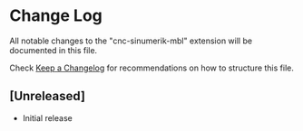 # Change Log

All notable changes to the "cnc-sinumerik-mbl" extension will be documented in this file.

Check [Keep a Changelog](http://keepachangelog.com/) for recommendations on how to structure this file.

## [Unreleased]

- Initial release